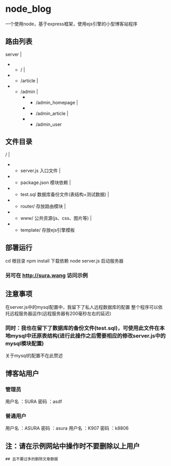 # node_blog

一个使用node，基于express框架，使用ejs引擎的小型博客站程序

## 路由列表

 server
  |
  + - /
  |
  + - /article
  |
  + - /admin
       |
       + - /admin_homepage
       |
       + - /admin_article
       |
       + - /admin_user

## 文件目录
 /
 |
 + - server.js      入口文件
 |
 + - package.json   模块依赖
 |
 + - test.sql       数据库备份文件(表结构+测试数据)
 |
 + - router/        存放路由模块
 |
 + - www/           公共资源(js、css、图片等)
 |
 + - template/      存放ejs引擎模板

## 部署运行
 cd 根目录
 npm install        下载依赖
 node server.js     启动服务器

 ### 另可在 http://sura.wang 访问示例

## 注意事项
 在server.js中的mysql配置中，我留下了私人远程数据库的配置
 整个程序可以依托远程服务器运作(远程服务器有200毫秒左右的延迟)
 ### 同时：我也在留下了数据库的备份文件(test.sql)，可使用此文件在本地mysql中还原表结构(进行此操作之后需要相应的修改server.js中的mysql模块配置)
 关于mysql的配置不在此赘述

## 博客站用户
 ### 管理员
 用户名 ：SURA     密码 ：asdf
 ### 普通用户
 用户名 ：ASURA    密码 ：asura
 用户名 ：K907     密码 ：k8806

## 注：请在示例网站中操作时不要删除以上用户
    ## 且不要过多的删除文章数据
